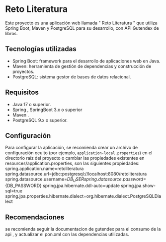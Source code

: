 # Reto Literatura 

Este proyecto es una aplicación web llamada " Reto Literatura " que utiliza Spring Boot, Maven y PostgreSQL para su desarrollo, con API Gutendex de libros.

## Tecnologías utilizadas

- Spring Boot: framework para el desarrollo de aplicaciones web en Java.
- Maven: herramienta de gestión de dependencias y construcción de proyectos.
- PostgreSQL: sistema gestor de bases de datos relacional.

## Requisitos

- Java 17 o superior.
- Spring , SpringBoot 3.x o superior
- Maven .
- PostgreSQL 9.x o superior.

## Configuración

Para configurar la aplicación, se recomienda crear un archivo de configuración oculto (por ejemplo, `application-local.properties`) en el directorio raíz del proyecto o cambiar las propiedades existentes en resources/application.properties, son las siguientes propiedades:
spring.application.name=retoliteratura
spring.datasource.url=jdbc:postgresql://localhost:8080/retoliteratura
spring.datasource.username=${DB_USER}
spring.datasource.password=${DB_PASSWORD}
spring.jpa.hibernate.ddl-auto=update
spring.jpa.show-sql=true
spring.jpa.properties.hibernate.dialect=org.hibernate.dialect.PostgreSQLDialect

## Recomendaciones

se recomienda seguir la documentacion de gutendex para el consumo de la api , y actualizar el pon.xml con las dependencias utilizadas.
